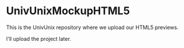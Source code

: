 UnivUnixMockupHTML5
===================

This is the UnivUnix repository where we upload our HTML5 previews.

I'll upload the project later.